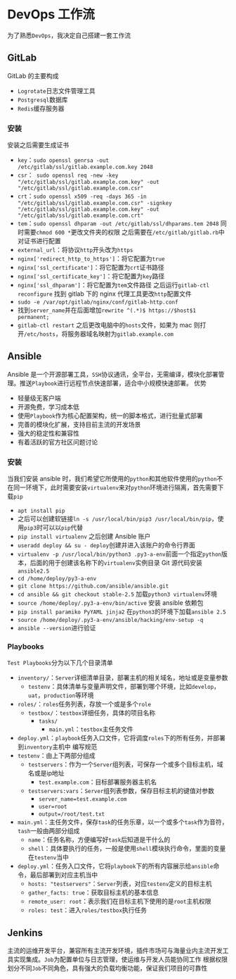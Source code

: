 # DevOps 工作流
为了熟悉`DevOps`，我决定自己搭建一套工作流
## GitLab
GitLab 的主要构成
- `Logrotate`日志文件管理工具
- `Postgresql`数据库
- `Redis`缓存服务器

### 安装
安装之后需要生成证书
- `key`：`sudo openssl genrsa -out /etc/gitlab/ssl/gitlab.example.com.key 2048`
- `csr`：` sudo openssl req -new -key "/etc/gitlab/ssl/gitlab.example.com.key" -out "/etc/gitlab/ssl/gitlab.example.com.csr"`
- `crt`：`sudo openssl x509 -req -days 365 -in "/etc/gitlab/ssl/gitlab.example.com.csr" -signkey "/etc/gitlab/ssl/gitlab.example.com.key" -out "/etc/gitlab/ssl/gitlab.example.com.crt"`
- `tem`：`sudo openssl dhparam -out /etc/gitlab/ssl/dhparams.tem 2048`
同时需要`chmod 600 *`更改文件夹的权限
之后需要在`/etc/gitlab/gitlab.rb`中对证书进行配置
- `external_url`：将协议`http`开头改为`https`
- `nginx['redirect_http_to_https']`：将它配置为`true`
- `nginx['ssl_certificate']`：将它配置为`crt`证书路径
- `nginx['ssl_certificate_key']`：将它配置为`key`路径
- `nginx['ssl_dhparam']`：将它配置为`tem`文件路径
之后运行`gitlab-ctl reconfigure`
找到 gitlab 下的 nginx 代理工具更改`http`配置文件
- `sudo -e /var/opt/gitlab/nginx/conf/gitlab-http.conf`
- 找到`server_name`并在后面增加`rewrite ^(.*)$ https://$host$1 permanent;`
- `gitlab-ctl restart`
之后更改电脑中的`hosts`文件，如果为 mac 则打开`/etc/hosts`，将服务器域名映射为`gitlab.example.com`
 
## Ansible
Ansible 是一个开源部署工具，`SSH`协议通讯，全平台，无需编译，模块化部署管理。推送`Playbook`进行远程节点快速部署，适合中小规模快速部署。
优势
- 轻量级无客户端
- 开源免费，学习成本低
- 使用`Playbook`作为核心配置架构，统一的脚本格式，进行批量式部署
- 完善的模块化扩展，支持目前主流的开发场景
- 强大的稳定性和兼容性
- 有着活跃的官方社区问题讨论

### 安装
当我们安装 ansible 时，我们希望它所使用的`python`和其他软件使用的`python`不在同一环境下，此时需要安装`virtualenv`来对`python`环境进行隔离，首先需要下载`pip`
- `apt install pip`
- 之后可以创建软链接`ln -s /usr/local/bin/pip3 /usr/local/bin/pip`，使用`pip3`时可以以`pip`代替
- `pip install virtualenv`
之后创建 Ansible 账户
- `useradd deploy && su - deploy`创建并进入该账户的命令行界面
- `virtualenv -p /usr/local/bin/python3 .py3-a-env`前面一个指定`python`版本，后面的用于创建该名称下的`virtualenv`实例目录
Git 源代码安装`ansible2.5`
- `cd /home/deploy/py3-a-env`
- `git clone https://github.com/ansible/ansible.git`
- `cd ansible && git checkout stable-2.5`
加载`python3 virtualenv`环境
- `source /home/deploy/.py3-a-env/bin/active`
安装 ansible 依赖包
- `pip install paramiko PyYAML jinja2`
在`python3`的环境下加载`ansible 2.5`
- `source /home/deploy/.py3-a-env/ansible/hacking/env-setup -q`
- `ansible --version`进行验证

### Playbooks
`Test Playbooks`分为以下几个目录清单
- `inventory/`：`Server`详细清单目录，部署主机的相关域名，地址或是变量参数
  - `testenv`：具体清单与变量声明文件，部署到哪个环境，比如`develop`，`uat`，`production`等环境
- `roles/`：`roles`任务列表，存放一个或是多个`role`
  - `testbox/`：`testbox`详细任务，具体的项目名称
    - `tasks/`
      - `main.yml`：`testbox`主任务文件
- `deploy.yml`：`playbook`任务入口文件，它将调度`roles`下的所有任务，并部署到`inventory`主机中
编写规范
- `testenv`：由上下两部分组成
  - `testservers`：作为一个`Server`组列表，可保存一个或多个目标主机，域名或是ip地址
    - `test.example.com`：目标部署服务器主机名
  - `testservers:vars`：`Server`组列表参数，保存目标主机的键值对参数
    - `server_name=test.example.com`
    - `user=root`
    - `output=/root/test.txt`
- `main.yml`：主任务文件，保存`task`的任务乐章，以一个或多个`task`作为音符，`tash`一般由两部分组成
  - `name`：任务名称，方便编写好`task`后知道是干什么的
  - `shell`：具体要执行的任务，一般是使用`shell`模块执行命令，里面的变量在`testenv`当中
- `deploy.yml`：任务入口文件，它将`playbook`下的所有内容展示给`ansible`命令，最后部署到对应主机当中
  - `hosts: "testservers"`：`Server`列表，对应`testenv`定义的目标主机
  - `gather_facts: true`：获取目标主机的基本信息
  - `remote_user: root`：表示我们在目标主机下使用的是`root`主机权限
  - `roles: test`：进入`roles/testbox`执行任务

## Jenkins
主流的运维开发平台，兼容所有主流开发环境，插件市场可与海量业内主流开发工具实现集成。`Job`为配置单位与日志管理，使运维与开发人员能协同工作
根据权限划分不同`Job`不同角色，具有强大的负载均衡功能，保证我们项目的可靠性
